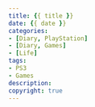```yaml
---
title: {{ title }}
date: {{ date }}
categories:
- [Diary, PlayStation]
- [Diary, Games]
- [Life]
tags:
- PS3
- Games
description:
copyright: true
---
```


<!--more-->

